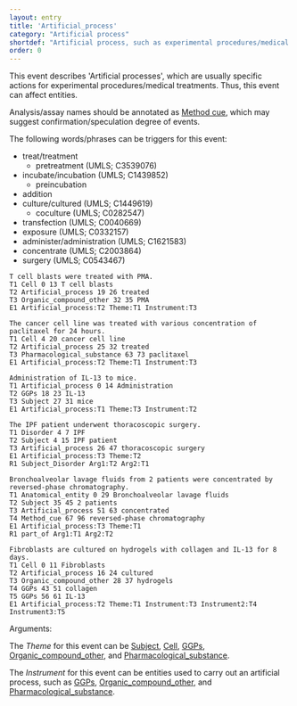 ```yaml
---
layout: entry
title: 'Artificial_process'
category: "Artificial process"
shortdef: "Artificial process, such as experimental procedures/medical treatments"
order: 0
---
```


This event describes 'Artificial processes', which are usually specific actions for experimental procedures/medical treatments. Thus, this event can affect entities.

Analysis/assay names should be annotated as [Method cue](), which may suggest confirmation/speculation degree of events.

The following words/phrases can be triggers for this event:
- treat/treatment
  - pretreatment (UMLS; C3539076)
- incubate/incubation (UMLS; C1439852)
  - preincubation
- addition
- culture/cultured (UMLS; C1449619)
  - coculture (UMLS; C0282547)
- transfection (UMLS; C0040669)
- exposure (UMLS; C0332157)
- administer/administration (UMLS; C1621583)
- concentrate (UMLS; C2003864)
- surgery (UMLS; C0543467)

~~~ann
T cell blasts were treated with PMA.
T1 Cell 0 13 T cell blasts
T2 Artificial_process 19 26 treated
T3 Organic_compound_other 32 35 PMA
E1 Artificial_process:T2 Theme:T1 Instrument:T3
~~~
~~~ ann
The cancer cell line was treated with various concentration of paclitaxel for 24 hours.
T1 Cell 4 20 cancer cell line
T2 Artificial_process 25 32 treated
T3 Pharmacological_substance 63 73 paclitaxel
E1 Artificial_process:T2 Theme:T1 Instrument:T3
~~~
~~~ ann
Administration of IL-13 to mice.
T1 Artificial_process 0 14 Administration
T2 GGPs 18 23 IL-13
T3 Subject 27 31 mice
E1 Artificial_process:T1 Theme:T3 Instrument:T2
~~~
~~~ ann
The IPF patient underwent thoracoscopic surgery.
T1 Disorder 4 7 IPF
T2 Subject 4 15 IPF patient
T3 Artificial_process 26 47 thoracoscopic surgery
E1 Artificial_process:T3 Theme:T2
R1 Subject_Disorder Arg1:T2 Arg2:T1
~~~
~~~ ann
Bronchoalveolar lavage fluids from 2 patients were concentrated by reversed-phase chromatography.
T1 Anatomical_entity 0 29 Bronchoalveolar lavage fluids
T2 Subject 35 45 2 patients
T3 Artificial_process 51 63 concentrated
T4 Method_cue 67 96 reversed-phase chromatography
E1 Artificial_process:T3 Theme:T1
R1 part_of Arg1:T1 Arg2:T2
~~~
~~~ ann
Fibroblasts are cultured on hydrogels with collagen and IL-13 for 8 days.
T1 Cell 0 11 Fibroblasts
T2 Artificial_process 16 24 cultured
T3 Organic_compound_other 28 37 hydrogels
T4 GGPs 43 51 collagen
T5 GGPs 56 61 IL-13
E1 Artificial_process:T2 Theme:T1 Instrument:T3 Instrument2:T4 Instrument3:T5
~~~

Arguments:

The *Theme* for this event can be [Subject](), [Cell](), [GGPs](), [Organic_compound_other](), and [Pharmacological_substance]().

The *Instrument* for this event can be entities used to carry out an artificial process, such as [GGPs](), [Organic_compound_other](), and [Pharmacological_substance]().

<!--details-->
